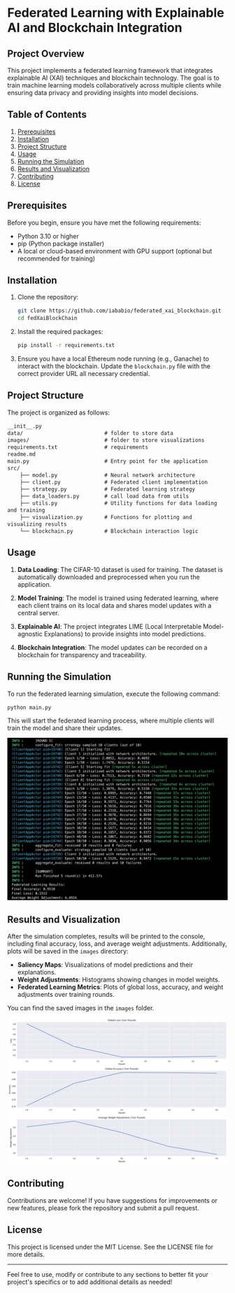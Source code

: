 # Federated Learning with Explainable AI and Blockchain Integration

## Project Overview

This project implements a federated learning framework that integrates explainable AI (XAI) techniques and blockchain technology. The goal is to train machine learning models collaboratively across multiple clients while ensuring data privacy and providing insights into model decisions.

## Table of Contents

1. [Prerequisites](#prerequisites)
2. [Installation](#installation)
3. [Project Structure](#project-structure)
4. [Usage](#usage)
5. [Running the Simulation](#running-the-simulation)
6. [Results and Visualization](#results-and-visualization)
7. [Contributing](#contributing)
8. [License](#license)

## Prerequisites

Before you begin, ensure you have met the following requirements:

- Python 3.10 or higher
- pip (Python package installer)
- A local or cloud-based environment with GPU support (optional but recommended for training)

## Installation

1. Clone the repository:

   ```bash
   git clone https://github.com/iababio/federated_xai_blockchain.git
   cd fedXaiBlockChain
   ```

2. Install the required packages:

   ```bash
   pip install -r requirements.txt
   ```

3. Ensure you have a local Ethereum node running (e.g., Ganache) to interact with the blockchain. Update the `blockchain.py` file with the correct provider URL all necessary credential.

## Project Structure

The project is organized as follows:

```
__init__.py
data/                          # folder to store data
images/                        # folder to store visualizations
requirements.txt               # requirements
readme.md
main.py                        # Entry point for the application
src/
    ├── model.py               # Neural network architecture
    ├── client.py              # Federated client implementation
    ├── strategy.py            # Federated learning strategy
    ├── data_loaders.py        # call load data from utils 
    ├── utils.py               # Utility functions for data loading and training
    ├── visualization.py       # Functions for plotting and visualizing results
    └── blockchain.py          # Blockchain interaction logic

```

## Usage

1. **Data Loading**: The CIFAR-10 dataset is used for training. The dataset is automatically downloaded and preprocessed when you run the application.

2. **Model Training**: The model is trained using federated learning, where each client trains on its local data and shares model updates with a central server.

3. **Explainable AI**: The project integrates LIME (Local Interpretable Model-agnostic Explanations) to provide insights into model predictions.

4. **Blockchain Integration**: The model updates can be recorded on a blockchain for transparency and traceability.

## Running the Simulation

To run the federated learning simulation, execute the following command:

```bash
python main.py
```

This will start the federated learning process, where multiple clients will train the model and share their updates.

![plot](images/log_screenshot.png)

## Results and Visualization

After the simulation completes, results will be printed to the console, including final accuracy, loss, and average weight adjustments. Additionally, plots will be saved in the `images` directory:

- **Saliency Maps**: Visualizations of model predictions and their explanations.
- **Weight Adjustments**: Histograms showing changes in model weights.
- **Federated Learning Metrics**: Plots of global loss, accuracy, and weight adjustments over training rounds.

You can find the saved images in the `images` folder.

![plot](images/image1.png)



## Contributing

Contributions are welcome! If you have suggestions for improvements or new features, please fork the repository and submit a pull request.

## License

This project is licensed under the MIT License. See the LICENSE file for more details.

---

Feel free to use, modify or contribute to any sections to better fit your project's specifics or to add additional details as needed!
